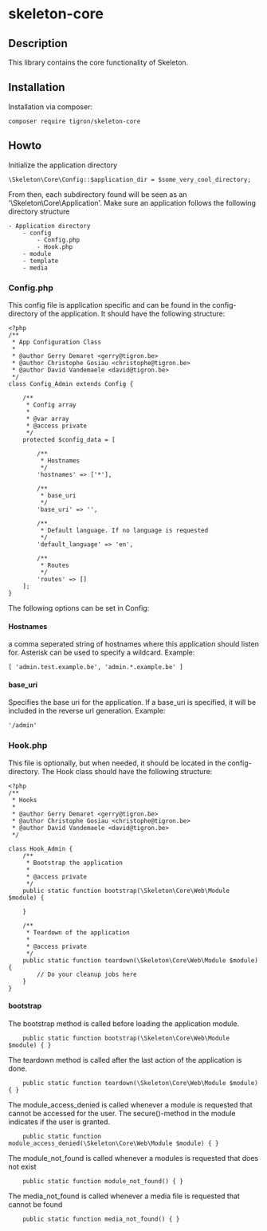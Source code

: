 # skeleton-core

## Description

This library contains the core functionality of Skeleton.

## Installation

Installation via composer:

    composer require tigron/skeleton-core

## Howto

Initialize the application directory

    \Skeleton\Core\Config::$application_dir = $some_very_cool_directory;

From then, each subdirectory found will be seen as an '\Skeleton\Core\Application'.
Make sure an application follows the following directory structure

    - Application directory
        - config
            - Config.php
            - Hook.php
        - module
        - template
        - media

### Config.php
This config file is application specific and can be found in the config-directory
of the application. It should have the following structure:

    <?php
    /**
     * App Configuration Class
     *
     * @author Gerry Demaret <gerry@tigron.be>
     * @author Christophe Gosiau <christophe@tigron.be>
     * @author David Vandemaele <david@tigron.be>
     */
    class Config_Admin extends Config {

    	/**
    	 * Config array
    	 *
    	 * @var array
    	 * @access private
    	 */
    	protected $config_data = [

    		/**
    		 * Hostnames
    		 */
    		'hostnames' => ['*'],

    		/**
    		 * base_uri
    		 */
    		'base_uri' => '',

    		/**
    		 * Default language. If no language is requested
    		 */
    		'default_language' => 'en',

    		/**
    		 * Routes
    		 */
    		'routes' => []
    	];
    }

The following options can be set in Config:

#### Hostnames
a comma seperated string of hostnames where this application should
listen for. Asterisk can be used to specify a wildcard. Example:

    [ 'admin.test.example.be', 'admin.*.example.be' ]

#### base_uri
Specifies the base uri for the application. If a base_uri is specified, it will
be included in the reverse url generation.
Example:

    '/admin'

### Hook.php
This file is optionally, but when needed, it should be located in the
config-directory. The Hook class should have the following structure:

    <?php
    /**
     * Hooks
     *
     * @author Gerry Demaret <gerry@tigron.be>
     * @author Christophe Gosiau <christophe@tigron.be>
     * @author David Vandemaele <david@tigron.be>
     */

    class Hook_Admin {
    	/**
    	 * Bootstrap the application
    	 *
    	 * @access private
    	 */
    	public static function bootstrap(\Skeleton\Core\Web\Module $module) {

    	}

    	/**
    	 * Teardown of the application
    	 *
    	 * @access private
    	 */
    	public static function teardown(\Skeleton\Core\Web\Module $module) {
    		// Do your cleanup jobs here
    	}
    }

#### bootstrap

The bootstrap method is called before loading the application module.

    	public static function bootstrap(\Skeleton\Core\Web\Module $module) { }

The teardown method is called after the last action of the application is done.

    	public static function teardown(\Skeleton\Core\Web\Module $module) { }

The module_access_denied is called whenever a module is requested that cannot be
accessed for the user. The secure()-method in the module indicates if the user
is granted.

    	public static function module_access_denied(\Skeleton\Core\Web\Module $module) { }

The module_not_found is called whenever a modules is requested that does not exist

	    public static function module_not_found() { }

The media_not_found is called whenever a media file is requested that cannot be found

	    public static function media_not_found() { }
